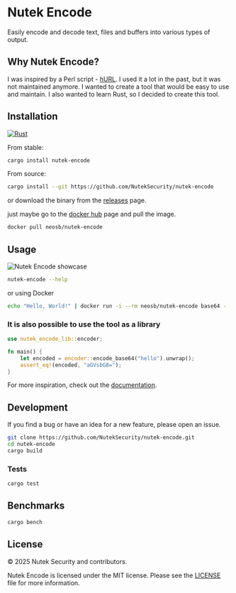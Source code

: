 # Nutek Encode

Easily encode and decode text, files and buffers into various types of output.

## Why Nutek Encode?

I was inspired by a Perl script - [hURL](https://github.com/fnord0/hURL). I used it a lot in the past, but it was not maintained anymore. I wanted to create a tool that would be easy to use and maintain. I also wanted to learn Rust, so I decided to create this tool.

## Installation

[![Rust](https://github.com/NutekSecurity/nutek-encode/actions/workflows/ci.yml/badge.svg?branch=main)](https://github.com/NutekSecurity/nutek-encode/actions/workflows/ci.yml)

From stable:

```bash
cargo install nutek-encode
```

From source:

```bash
cargo install --git https://github.com/NutekSecurity/nutek-encode
```

or download the binary from the [releases](https://github.com/nuteksecurity/nutek-encode/releases/latest) page.

just maybe go to the [docker hub](https://hub.docker.com/r/neosb/nutek-encode) page and pull the image.

```bash
docker pull neosb/nutek-encode
```

## Usage

![Nutek Encode showcase](https://github.com/NutekSecurity/nutek-encode/blob/827615f5396632e874a6da0010dfb10a094289cc/examples/demo.gif)

```bash
nutek-encode --help
```
or using Docker

```bash
echo "Hello, World!" | docker run -i --rm neosb/nutek-encode base64 -
```

### It is also possible to use the tool as a library

```rust
use nutek_encode_lib::encoder;

fn main() {
    let encoded = encoder::encode_base64("hello").unwrap();
    assert_eq!(encoded, "aGVsbG8=");
}
```

For more inspiration, check out the [documentation](https://docs.rs/nutek-encode).

## Development

If you find a bug or have an idea for a new feature, please open an issue.

```bash
git clone https://github.com/NutekSecurity/nutek-encode.git
cd nutek-encode
cargo build
```

### Tests

```bash
cargo test
```

## Benchmarks

```bash
cargo bench
```

## License

© 2025 Nutek Security and contributors.

Nutek Encode is licensed under the MIT license. Please see the [LICENSE](LICENSE) file for more information.
